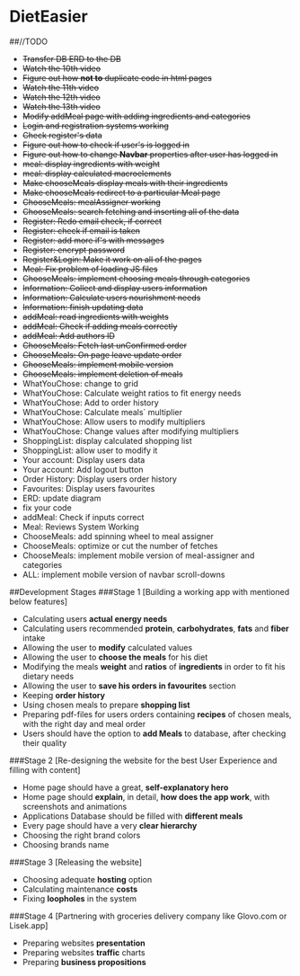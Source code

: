 # DietEasier

##//TODO
- ~~Transfer DB ERD to the DB~~
- ~~Watch the 10th video~~
- ~~Figure out how **not to** duplicate code in html pages~~
- ~~Watch the 11th video~~
- ~~Watch the 12th video~~
- ~~Watch the 13th video~~
- ~~Modify addMeal page with adding ingredients and categories~~
- ~~Login and registration systems working~~
- ~~Check register's data~~
- ~~Figure out how to check if user's is logged in~~
- ~~Figure out how to change **Navbar** properties after user has logged in~~
- ~~meal: display ingredients with weight~~
- ~~meal: display calculated macroelements~~
- ~~Make chooseMeals display meals with their ingredients~~
- ~~Make chooseMeals redirect to a particular Meal page~~
- ~~ChooseMeals: mealAssigner working~~
- ~~ChooseMeals: search fetching and inserting all of the data~~
- ~~Register: Redo email check, if correct~~
- ~~Register: check if email is taken~~
- ~~Register: add more if's with messages~~
- ~~Register: encrypt password~~
- ~~Register&Login: Make it work on all of the pages~~
- ~~Meal: Fix problem of loading JS files~~
- ~~ChooseMeals: implement choosing meals through categories~~
- ~~Information: Collect and display users information~~
- ~~Information: Calculate users nourishment needs~~
- ~~Information: finish updating data~~
- ~~addMeal: read ingredients with weights~~
- ~~addMeal: Check if adding meals correctly~~
- ~~addMeal: Add authors ID~~
- ~~ChooseMeals: Fetch last unConfirmed order~~
- ~~ChooseMeals: On page leave update order~~
- ~~ChooseMeals: implement mobile version~~
- ~~ChooseMeals: implement deletion of meals~~ 
- WhatYouChose: change to grid
- WhatYouChose: Calculate weight ratios to fit energy needs
- WhatYouChose: Add to order history
- WhatYouChose: Calculate meals` multiplier
- WhatYouChose: Allow users to modify multipliers
- WhatYouChose: Change values after modifying multipliers
- ShoppingList: display calculated shopping list
- ShoppingList: allow user to modify it
- Your account: Display users data
- Your account: Add logout button
- Order History: Display users order history
- Favourites: Display users favourites
- ERD: update diagram
- fix your code
- addMeal: Check if inputs correct
- Meal: Reviews System Working
- ChooseMeals: add spinning wheel to meal assigner
- ChooseMeals: optimize or cut the number of fetches
- ChooseMeals: implement mobile version of meal-assigner and categories
- ALL: implement mobile version of navbar scroll-downs

##Development Stages
###Stage 1 [Building a working app with mentioned below features]
- Calculating users **actual energy needs**
- Calculating users recommended **protein**, **carbohydrates**, **fats** and **fiber** intake
- Allowing the user to **modify** calculated values
- Allowing the user to **choose the meals** for his diet
- Modifying the meals **weight** and **ratios** of **ingredients** in order to fit his dietary needs
- Allowing the user to **save his orders in favourites** section
- Keeping **order history**
- Using chosen meals to prepare **shopping list**
- Preparing pdf-files for users orders containing **recipes** of chosen meals, with the right day and meal order
- Users should have the option to **add Meals** to database, after checking their quality

###Stage 2 [Re-designing the website for the best User Experience and filling with content]
- Home page should have a great, **self-explanatory hero**
- Home page should **explain**, in detail, **how does the app work**, with screenshots and animations
- Applications Database should be filled with **different meals**
- Every page should have a very **clear hierarchy**
- Choosing the right brand colors
- Choosing brands name

###Stage 3 [Releasing the website]
- Choosing adequate **hosting** option
- Calculating maintenance **costs**
- Fixing **loopholes** in the system

###Stage 4 [Partnering with groceries delivery company like Glovo.com or Lisek.app]
- Preparing websites **presentation**
- Preparing websites **traffic** charts
- Preparing **business propositions**